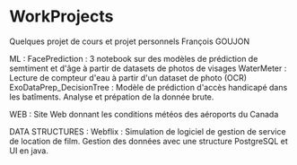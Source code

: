 # WorkProjects

Quelques projet de cours et projet personnels
François GOUJON

ML : 
FacePrediction : 3 notebook sur des modèles de prédiction de semtiment et d'âge à partir de datasets de photos de visages
WaterMeter : Lecture de compteur d'eau à partir d'un dataset de photo (OCR)
ExoDataPrep_DecisionTree : Modèle de prédiction d'accès handicapé dans les batîments. Analyse et prépation de la donnée brute.

WEB :
Site Web donnant les conditions météos des aéroports du Canada

DATA STRUCTURES : 
Webflix : Simulation de logiciel de gestion de service de location de film. Gestion des données avec une structure PostgreSQL et UI en java.
